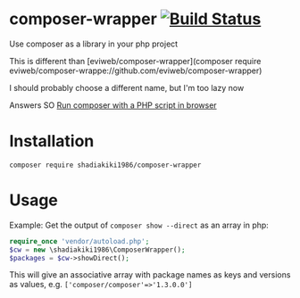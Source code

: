 # composer-wrapper [![Build Status](https://travis-ci.org/shadiakiki1986/composer-wrapper.svg?branch=master)](https://travis-ci.org/shadiakiki1986/composer-wrapper)
Use composer as a library in your php project

This is different than [eviweb/composer-wrapper](composer require eviweb/composer-wrappe://github.com/eviweb/composer-wrapper)

I should probably choose a different name, but I'm too lazy now

Answers SO [Run composer with a PHP script in browser](http://stackoverflow.com/a/41464759/4126114)

# Installation
`composer require shadiakiki1986/composer-wrapper`

# Usage
Example: Get the output of `composer show --direct` as an array in php:
```php
require_once 'vendor/autoload.php';
$cw = new \shadiakiki1986\ComposerWrapper();
$packages = $cw->showDirect();
```
This will give an associative array with package names as keys and versions as values, e.g. `['composer/composer'=>'1.3.0.0']`
